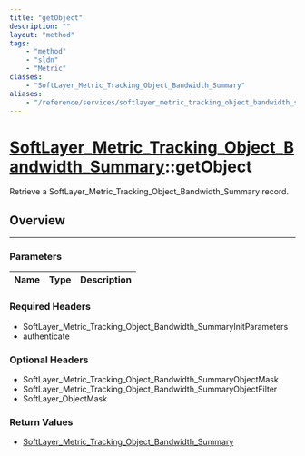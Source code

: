 ```yaml
---
title: "getObject"
description: ""
layout: "method"
tags:
    - "method"
    - "sldn"
    - "Metric"
classes:
    - "SoftLayer_Metric_Tracking_Object_Bandwidth_Summary"
aliases:
    - "/reference/services/softlayer_metric_tracking_object_bandwidth_summary/getObject"
---
```

# [SoftLayer_Metric_Tracking_Object_Bandwidth_Summary](/reference/services/SoftLayer_Metric_Tracking_Object_Bandwidth_Summary)::getObject


Retrieve a SoftLayer_Metric_Tracking_Object_Bandwidth_Summary record.


## Overview 


-----

### Parameters 
|Name | Type | Description |
| --- | --- | --- |


### Required Headers
* SoftLayer_Metric_Tracking_Object_Bandwidth_SummaryInitParameters
* authenticate


### Optional Headers
* SoftLayer_Metric_Tracking_Object_Bandwidth_SummaryObjectMask
* SoftLayer_Metric_Tracking_Object_Bandwidth_SummaryObjectFilter
* SoftLayer_ObjectMask

### Return Values
* <a href='/reference/datatypes/SoftLayer_Metric_Tracking_Object_Bandwidth_Summary'>SoftLayer_Metric_Tracking_Object_Bandwidth_Summary </a>





